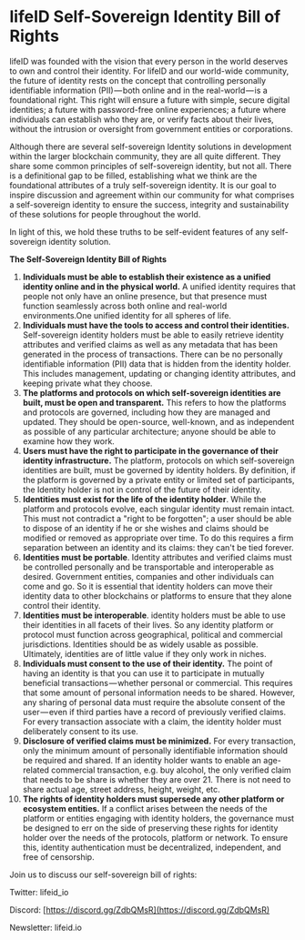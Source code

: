# lifeID Self-Sovereign Identity Bill of Rights

lifeID was founded with the vision that every person in the world deserves to own and control their identity. For lifeID and our world-wide community, the future of identity rests on the concept that controlling personally identifiable information (PII) — both online and in the real-world — is a foundational right. This right will ensure a future with simple, secure digital identities; a future with password-free online experiences; a future where individuals can establish who they are, or verify facts about their lives, without the intrusion or oversight from government entities or corporations.

Although there are several self-sovereign Identity solutions in development within the larger blockchain community, they are all quite different. They share some common principles of self-sovereign identity, but not all. There is a definitional gap to be filled, establishing what we think are the foundational attributes of a truly self-sovereign identity. It is our goal to inspire discussion and agreement within our community for what comprises a self-sovereign identity to ensure the success, integrity and sustainability of these solutions for people throughout the world.

In light of this, we hold these truths to be self-evident features of any self-sovereign identity solution.

**The Self-Sovereign Identity Bill of Rights**

1. **Individuals must be able to establish their existence as a unified identity online and in the physical world.** A unified identity requires that people not only have an online presence, but that presence must function seamlessly across both online and real-world environments.One unified identity for all spheres of life.
2. **Individuals must have the tools to access and control their identities.** Self-sovereign identity holders must be able to easily retrieve identity attributes and verified claims as well as any metadata that has been generated in the process of transactions. There can be no personally identifiable information (PII) data that is hidden from the identity holder. This includes management, updating or changing identity attributes, and keeping private what they choose.
3. **The platforms and protocols on which self-sovereign identities are built, must be open and transparent.** This refers to how the platforms and protocols are governed, including how they are managed and updated. They should be open-source, well-known, and as independent as possible of any particular architecture; anyone should be able to examine how they work.
4. **Users must have the right to participate in the governance of their identity infrastructure.** The platform, protocols on which self-sovereign identities are built, must be governed by identity holders. By definition, if the platform is governed by a private entity or limited set of participants, the Identity holder is not in control of the future of their identity.
5. **Identities must exist for the life of the identity holder**. While the platform and protocols evolve, each singular identity must remain intact. This must not contradict a &quot;right to be forgotten&quot;; a user should be able to dispose of an identity if he or she wishes and claims should be modified or removed as appropriate over time. To do this requires a firm separation between an identity and its claims: they can&#39;t be tied forever.
6. **Identities must be portable**. Identity attributes and verified claims must be controlled personally and be transportable and interoperable as desired. Government entities, companies and other individuals can come and go. So it is essential that identity holders can move their identity data to other blockchains or platforms to ensure that they alone control their identity.
7. **Identities must be interoperable**. identity holders must be able to use their identities in all facets of their lives. So any identity platform or protocol must function across geographical, political and commercial jurisdictions. Identities should be as widely usable as possible. Ultimately, identities are of little value if they only work in niches.
8. **Individuals must consent to the use of their identity.** The point of having an identity is that you can use it to participate in mutually beneficial transactions — whether personal or commercial. This requires that some amount of personal information needs to be shared. However, any sharing of personal data must require the absolute consent of the user — even if third parties have a record of previously verified claims. For every transaction associate with a claim, the identity holder must deliberately consent to its use.
9. **Disclosure of verified claims must be minimized.** For every transaction, only the minimum amount of personally identifiable information should be required and shared. If an identity holder wants to enable an age-related commercial transaction, e.g. buy alcohol, the only verified claim that needs to be share is whether they are over 21. There is not need to share actual age, street address, height, weight, etc.
10. **The rights of identity holders must supersede any other platform or ecosystem entities.** If a conflict arises between the needs of the platform or entities engaging with identity holders, the governance must be designed to err on the side of preserving these rights for identity holder over the needs of the protocols, platform or network. To ensure this, identity authentication must be decentralized, independent, and free of censorship.

Join us to discuss our self-sovereign bill of rights:

Twitter: lifeid\_io

Discord: [https://discord.gg/ZdbQMsR](https://discord.gg/ZdbQMsR)

Newsletter: lifeid.io

